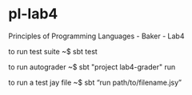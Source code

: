 pl-lab4
=======

Principles of Programming Languages - Baker - Lab4

to run test suite
~$ sbt test       

to run autograder
~$ sbt "project lab4-grader" run

to run a test jay file
~$ sbt “run path/to/filename.jsy”
